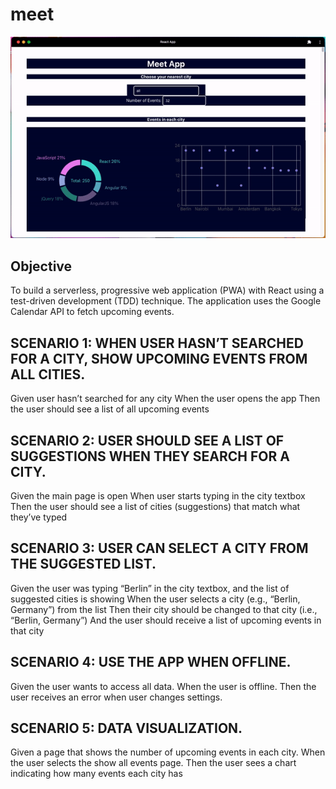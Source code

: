 # meet

![Meet App](img/meetApp.gif)

## Objective
To build a serverless, progressive web application (PWA) with React using a
test-driven development (TDD) technique. The application uses the Google
Calendar API to fetch upcoming events.


## SCENARIO 1: WHEN USER HASN’T SEARCHED FOR A CITY, SHOW UPCOMING EVENTS FROM ALL CITIES.
Given user hasn’t searched for any city
When the user opens the app
Then the user should see a list of all upcoming events

## SCENARIO 2: USER SHOULD SEE A LIST OF SUGGESTIONS WHEN THEY SEARCH FOR A CITY.
Given the main page is open
When user starts typing in the city textbox
Then the user should see a list of cities (suggestions) that match what they’ve typed

## SCENARIO 3: USER CAN SELECT A CITY FROM THE SUGGESTED LIST.
Given the user was typing “Berlin” in the city textbox, and the list of suggested cities is showing
When the user selects a city (e.g., “Berlin, Germany”) from the list
Then their city should be changed to that city (i.e., “Berlin, Germany”)
And the user should receive a list of upcoming events in that city

## SCENARIO 4:  USE THE APP WHEN OFFLINE.
Given the user wants to access all data. 
When the user is offline. 
Then the user receives an error when user changes settings. 

## SCENARIO 5:  DATA VISUALIZATION.
Given a page that shows the number of upcoming events in each city. 
When the user selects the show all events page. 
Then the user sees a chart indicating how many events each city has 


